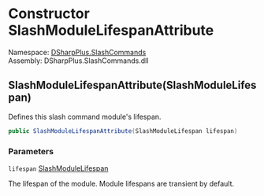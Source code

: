 # Constructor SlashModuleLifespanAttribute

Namespace: [DSharpPlus.SlashCommands](DSharpPlus.SlashCommands.md)  
Assembly: DSharpPlus.SlashCommands.dll

## <a id="DSharpPlus_SlashCommands_SlashModuleLifespanAttribute__ctor_DSharpPlus_SlashCommands_SlashModuleLifespan_"></a>SlashModuleLifespanAttribute\(SlashModuleLifespan\)

Defines this slash command module's lifespan.

```csharp
public SlashModuleLifespanAttribute(SlashModuleLifespan lifespan)
```

### Parameters

`lifespan` [SlashModuleLifespan](DSharpPlus.SlashCommands.SlashModuleLifespan.md)

The lifespan of the module. Module lifespans are transient by default.

